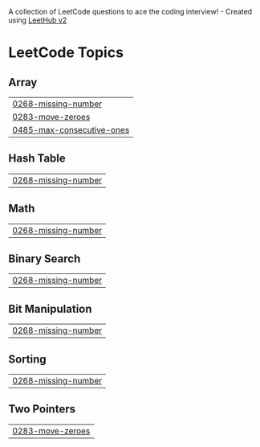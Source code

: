 A collection of LeetCode questions to ace the coding interview! - Created using [LeetHub v2](https://github.com/arunbhardwaj/LeetHub-2.0)
<!---LeetCode Topics Start-->
# LeetCode Topics
## Array
|  |
| ------- |
| [0268-missing-number](https://github.com/NirmalKumarReddy/LEETCODE_DSA/tree/master/0268-missing-number) |
| [0283-move-zeroes](https://github.com/NirmalKumarReddy/LEETCODE_DSA/tree/master/0283-move-zeroes) |
| [0485-max-consecutive-ones](https://github.com/NirmalKumarReddy/LEETCODE_DSA/tree/master/0485-max-consecutive-ones) |
## Hash Table
|  |
| ------- |
| [0268-missing-number](https://github.com/NirmalKumarReddy/LEETCODE_DSA/tree/master/0268-missing-number) |
## Math
|  |
| ------- |
| [0268-missing-number](https://github.com/NirmalKumarReddy/LEETCODE_DSA/tree/master/0268-missing-number) |
## Binary Search
|  |
| ------- |
| [0268-missing-number](https://github.com/NirmalKumarReddy/LEETCODE_DSA/tree/master/0268-missing-number) |
## Bit Manipulation
|  |
| ------- |
| [0268-missing-number](https://github.com/NirmalKumarReddy/LEETCODE_DSA/tree/master/0268-missing-number) |
## Sorting
|  |
| ------- |
| [0268-missing-number](https://github.com/NirmalKumarReddy/LEETCODE_DSA/tree/master/0268-missing-number) |
## Two Pointers
|  |
| ------- |
| [0283-move-zeroes](https://github.com/NirmalKumarReddy/LEETCODE_DSA/tree/master/0283-move-zeroes) |
<!---LeetCode Topics End-->